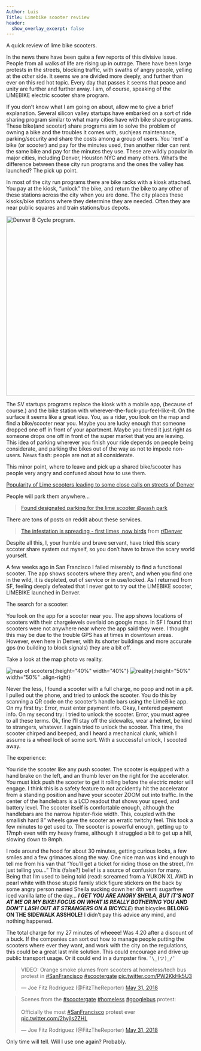 ```yaml
---
Author: Luis
Title: Limebike scooter reviiew
header:
  show_overlay_excerpt: false
---
```


A quick review of lime bike scooters.

In the news there have been quite a few reports of this divisive issue. People from all walks of life are rising up in outrage. There have been large protests in the streets, blocking traffic, with swaths of angry people, yelling at the *other* side. It seems we are divided more deeply, and further than ever on this red hot topic. Every day that passes it seems that peace and unity are further and further away. I am, of course, speaking of the LIMEBIKE electric scooter share program.

If you don’t know what I am going on about, allow me to give a brief explanation. Several silicon valley startups have embarked on a sort of ride sharing program similar to what many cities have with bike share programs. These bike(and scooter) share programs aim to solve the problem of owning a bike and the troubles it comes with, suchjeas maintenance, parking/security and share the costs among a group of users. You ‘rent’ a bike (or scooter) and pay for the minutes used, then another rider can rent the same bike and pay for the minutes they use. These are wildly popular in major cities, including Denver, Houston NYC and many others. What’s the difference between these city run programs and the ones the valley has launched? The pick up point.

In most of the city run programs there are bike racks with a kiosk attached. You pay at the kiosk, “unlock” the bike, and return the bike to any other of these stations across the city when you are done. The city places these kisoks/bike stations where they determine they are needed. Often they are near public squares and train stations/bus depots.

<a data-flickr-embed="true"  href="https://www.flickr.com/photos/altmania/4595655146" title="Denver B Cycle program."><img src="https://farm2.staticflickr.com/1226/4595655146_f4383849b9_z.jpg" width="640" height="480" alt="Denver B Cycle program."></a><script async src="//embedr.flickr.com/assets/client-code.js" charset="utf-8"></script>

 The SV startups programs replace the kiosk with a mobile app, (because of course.) and the bike station with wherever-the-fuck-you-feel-like-it.   On the surface it seems like a great idea. You, as a rider, you look on the map and find a bike/scooter near you. Maybe you are lucky enough that someone dropped one off in front of your apartment. Maybe you timed it just right as someone drops one off in front of the super market that  you are leaving. This idea of parking wherever you finish your ride depends on people being considerate, and parking the bikes out of the way as not to impede non-users. News flash: people are not at all considerate.


This minor point, where to leave and pick up a shared bike/scooter has people very angry and confused about how to use them.

[Popularity of Lime scooters leading to some close calls on streets of Denver](https://www.thedenverchannel.com/news/local-news/popularity-of-lime-scooters-leading-to-some-close-calls-on-streets-of-denver)

People will park them anywhere...


<blockquote class="imgur-embed-pub" lang="en" data-id="EKcpBPf"><a href="//imgur.com/EKcpBPf">Found designated parking for the lime scooter @wash park</a></blockquote><script async src="//s.imgur.com/min/embed.js" charset="utf-8"></script>


There are tons of posts on reddit about these services.


<blockquote class="reddit-card" data-card-created="1527964713"><a href="https://www.reddit.com/r/Denver/comments/8nxfmh/the_infestation_is_spreading_first_limes_now_birds/">The infestation is spreading - first limes, now birds</a> from <a href="http://www.reddit.com/r/Denver">r/Denver</a></blockquote>
<script async src="//embed.redditmedia.com/widgets/platform.js" charset="UTF-8"></script>


Despite all this, I, your humble and brave servant, have tried this scary sccoter share system out myself, so you don’t have to brave the scary world yourself.

A few weeks ago in San Francisco I failed miserably to find a functional scooter. The app shows scooters where they aren’t, and when you find one in the wild, it is depleted, out of service or in use/locked. As I returned from SF, feeling deeply defeated that I never got to try out the LIMEBIKE scooter, LIMEBIKE launched in Denver.

The search for a scooter:

You look on the app for a scooter near you. The app shows locations of scooters with their chargelevels overlaid on google maps. In SF I found that scooters were not anywhere near where the app said they were. I thought this may be due to the trouble GPS has at times in downtown areas. However, even here in Denver, with its shorter buildings and more accurate gps (no building to block signals) they are a bit off.

Take a look at the map photo vs reality.

 ![map of scooters]({{site.baseurl}}/assets/images/limebike-map-1.png "map of scooters near me"){:height="40%" width="40%"} ![reality]({{site.baseurl}}/assets/images/limebike-scooters.jpg "photo of scooters"){:height="50%" width="50%" .align-right}

Never the less, I found a scooter with a full charge, no poop and not in a pit.  I pulled out the phone, and tried to unlock the scooter. You do this by scanning a QR code on the scooter’s handle bars using the LimeBike app. On my first try: Error, must enter payment info. Okay, I entered payment info. On my second try: I tried to unlock the scooter. Error, you must agree to all these terms. Ok, fine I’ll stay off the sidewalks, wear a helmet, be kind to strangers, whatever. I again tried to unlock the scooter. This time, the scooter chirped and beeped, and I heard a mechanical clunk, which I assume is a wheel lock of some sort. With a successful unlock, I scooted away.

The experience:

You ride the scooter like any push scooter. The scooter is equipped with a hand brake on the left, and an thumb lever on the right for the accelerator. You must kick push the scooter to get it rolling before the electric motor will engage. I think this is a safety feature to not accidently hit the accelerator from a standing position and have your scooter ZOOM out into traffic. In the center of the handlebars is a LCD readout that shows your speed, and battery level. The scooter itself is comfortable enough, although the handlebars are the narrow hipster-fixie width. This, coupled with the smallish hard 8” wheels gave the scooter an erratic twitchy feel. This took a few minutes to get used to. The scooter is powerful enough, getting up to 17mph even with my heavy frame, although it struggled a bit to get up a hill, slowing down to 8mph.

I rode around the hood for about 30 minutes, getting curious looks, a few smiles and a few grimaces along the way. One nice man was kind enough to tell me from his van that “You’ll get a ticket for riding those on the street, I’m just telling you…” This (false?) belief is a source of confusion for many. Being that I’m used to being told (read: screamed from a YUKON XL AWD in pearl white with those stupid family stick figure stickers on the back by some angry person named Sheila sucking down her 4th venti sugarfree iced vanilla latte of the day… **_I GET YOU ARE ANGRY SHEILA, BUT IT’S NOT AT ME OR MY BIKE! FOCUS ON WHAT IS REALLY BOTHERING YOU AND DON’T LASH OUT AT STRANGERS ON A BICYCLE_**) that bicycles **BELONG ON THE SIDEWALK ASSHOLE!** I didn’t pay this advice any mind, and nothing happened.

The total charge for my 27 minutes of wheeee! Was 4.20 after a discount of a buck. If the companies can sort out how to manage people putting the scooters where ever they want, and work with the city on the regulations, this could be a great last mile solution. This could encourage and drive up public transport usage. Or it could end in a dumpster fire.
`¯\_(ツ)_/¯`

<blockquote class="twitter-tweet" data-lang="en"><p lang="en" dir="ltr">VIDEO: Orange smoke plumes from scooters at homeless/tech bus protest in <a href="https://twitter.com/hashtag/SanFrancisco?src=hash&amp;ref_src=twsrc%5Etfw">#SanFrancisco</a> <a href="https://twitter.com/hashtag/scootergate?src=hash&amp;ref_src=twsrc%5Etfw">#scootergate</a> <a href="https://t.co/PW2KkHk5U3">pic.twitter.com/PW2KkHk5U3</a></p>&mdash; Joe Fitz Rodriguez (@FitzTheReporter) <a href="https://twitter.com/FitzTheReporter/status/1002221576366911488?ref_src=twsrc%5Etfw">May 31, 2018</a></blockquote>
<script async src="https://platform.twitter.com/widgets.js" charset="utf-8"></script>


<blockquote class="twitter-tweet" data-lang="en"><p lang="en" dir="ltr">Scenes from the <a href="https://twitter.com/hashtag/scootergate?src=hash&amp;ref_src=twsrc%5Etfw">#scootergate</a> <a href="https://twitter.com/hashtag/homeless?src=hash&amp;ref_src=twsrc%5Etfw">#homeless</a> <a href="https://twitter.com/hashtag/googlebus?src=hash&amp;ref_src=twsrc%5Etfw">#googlebus</a> protest: <br><br>Officially the most <a href="https://twitter.com/hashtag/SanFrancisco?src=hash&amp;ref_src=twsrc%5Etfw">#SanFrancisco</a> protest ever <a href="https://t.co/2hyjls2ZHL">pic.twitter.com/2hyjls2ZHL</a></p>&mdash; Joe Fitz Rodriguez (@FitzTheReporter) <a href="https://twitter.com/FitzTheReporter/status/1002231095230803968?ref_src=twsrc%5Etfw">May 31, 2018</a></blockquote>
<script async src="https://platform.twitter.com/widgets.js" charset="utf-8"></script>




 Only time will tell. Will I use one again? Probably.

